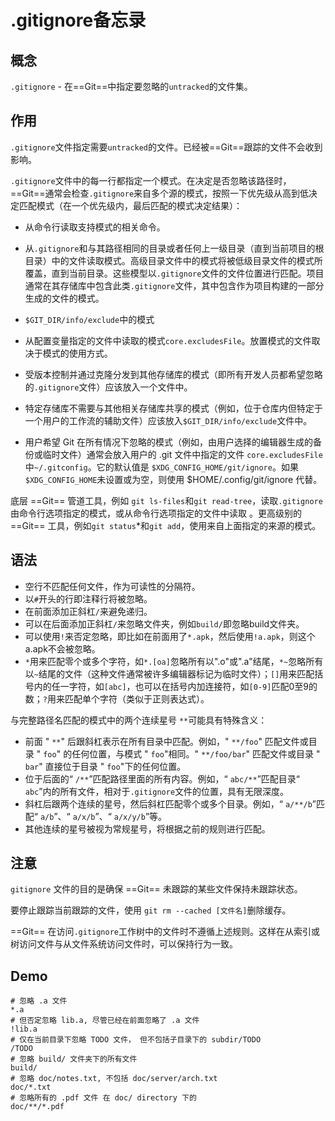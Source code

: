 # .gitignore备忘录

## 概念

`.gitignore` - 在==Git==中指定要忽略的`untracked`的文件集。

## 作用

`.gitignore`文件指定需要`untracked`的文件。已经被==Git==跟踪的文件不会收到影响。

`.gitignore`文件中的每一行都指定一个模式。在决定是否忽略该路径时，==Git==通常会检查`.gitignore`来自多个源的模式，按照一下优先级从高到低决定匹配模式（在一个优先级内，最后匹配的模式决定结果）：

- 从命令行读取支持模式的相关命令。
- 从`.gitignore`和与其路径相同的目录或者任何上一级目录（直到当前项目的根目录）中的文件读取模式。高级目录文件中的模式将被低级目录文件的模式所覆盖，直到当前目录。这些模型以`.gitignore`文件的文件位置进行匹配。项目通常在其存储库中包含此类`.gitignore`文件，其中包含作为项目构建的一部分生成的文件的模式。

- `$GIT_DIR/info/exclude`中的模式
- 从配置变量指定的文件中读取的模式`core.excludesFile`。放置模式的文件取决于模式的使用方式。
- 受版本控制并通过克隆分发到其他存储库的模式（即所有开发人员都希望忽略的`.gitignore`文件）应该放入一个文件中。
- 特定存储库不需要与其他相关存储库共享的模式（例如，位于仓库内但特定于一个用户的工作流的辅助文件）应该放入`$GIT_DIR/info/exclude`文件中。
- 用户希望 Git 在所有情况下忽略的模式（例如，由用户选择的编辑器生成的备份或临时文件）通常会放入用户的 .git 文件中指定的文件 `core.excludesFile`中`~/.gitconfig`。它的默认值是 `$XDG_CONFIG_HOME/git/ignore`。如果 `$XDG_CONFIG_HOME`未设置或为空，则使用 $HOME/.config/git/ignore 代替。

底层 ==Git== 管道工具，例如 `git ls-files`和`git read-tree`，读取`.gitignore`由命令行选项指定的模式，或从命令行选项指定的文件中读取 。更高级别的 ==Git== 工具，例如`git status`*和`git add`，使用来自上面指定的来源的模式。

## 语法

- 空行不匹配任何文件，作为可读性的分隔符。
- 以`#`开头的行即注释行将被忽略。
- 在前面添加正斜杠`/`来避免递归。
- 可以在后面添加正斜杠`/`来忽略文件夹，例如`build/`即忽略build文件夹。
- 可以使用`!`来否定忽略，即比如在前面用了`*.apk`，然后使用`!a.apk`，则这个a.apk不会被忽略。
- `*`用来匹配零个或多个字符，如`*.[oa]`忽略所有以".o"或".a"结尾，`*~`忽略所有以`~`结尾的文件（这种文件通常被许多编辑器标记为临时文件）；`[]`用来匹配括号内的任一字符，如`[abc]`，也可以在括号内加连接符，如`[0-9]`匹配0至9的数；`?`用来匹配单个字符（类似于正则表达式）。

与完整路径名匹配的模式中的两个连续星号 `**`可能具有特殊含义：

- 前面 " `**`" 后跟斜杠表示在所有目录中匹配。例如，" `**/foo`" 匹配文件或目录 " `foo`" 的任何位置，与模式 " `foo`"相同。" `**/foo/bar`" 匹配文件或目录 " `bar`" 直接位于目录 " `foo`"下的任何位置。
- 位于后面的“ `/**`”匹配路径里面的所有内容。例如，“ `abc/**`”匹配目录“ `abc`”内的所有文件，相对于`.gitignore`文件的位置，具有无限深度。
- 斜杠后跟两个连续的星号，然后斜杠匹配零个或多个目录。例如，“ `a/**/b`”匹配“ `a/b`”、“ `a/x/b`”、“ `a/x/y/b`”等。
- 其他连续的星号被视为常规星号，将根据之前的规则进行匹配。

## 注意

`gitignore` 文件的目的是确保 ==Git== 未跟踪的某些文件保持未跟踪状态。

要停止跟踪当前跟踪的文件，使用 `git rm --cached [文件名]`删除缓存。

==Git== 在访问`.gitignore`工作树中的文件时不遵循上述规则。这样在从索引或树访问文件与从文件系统访问文件时，可以保持行为一致。

## Demo

```Git
# 忽略 .a 文件
*.a
# 但否定忽略 lib.a, 尽管已经在前面忽略了 .a 文件
!lib.a
# 仅在当前目录下忽略 TODO 文件， 但不包括子目录下的 subdir/TODO
/TODO
# 忽略 build/ 文件夹下的所有文件
build/
# 忽略 doc/notes.txt, 不包括 doc/server/arch.txt
doc/*.txt
# 忽略所有的 .pdf 文件 在 doc/ directory 下的
doc/**/*.pdf
```

